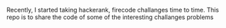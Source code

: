 Recently, I started taking hackerank, firecode challanges time to time. This repo is to
share the code of some of the interesting challanges problems
